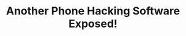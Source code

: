 ---
title: "Another Phone Hacking Software Exposed!"
description: "Episode 204: Graykey's current phone-cracking abilities revealed, HDMI radiation can leak your screen, fake Bitwarden ads push a malicous fork, Brave ads a new privacy-protecting feature, and more!"
datePublished: 2024-11-26
dateUpdated: 2024-11-26
linkYouTube: "https://www.youtube.com/watch?v=wh9eY2zrRiQ"
linkForum: "https://discuss.techlore.tech/t/another-phone-hacking-software-exposed/10909"
linkPeerTube: "https://neat.tube/w/tzF595gwCjLbvEfJSvh9WB"
tags: ["SR","Hack"]
---